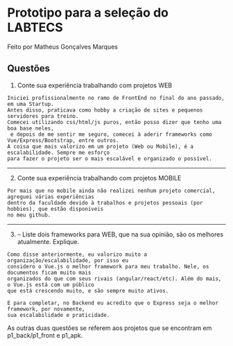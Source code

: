 # Prototipo para a seleção do LABTECS

Feito por Matheus Gonçalves Marques

## Questões

1. Conte sua experiência trabalhando com projetos WEB

```
Iniciei profissionalmente no ramo de FrontEnd no final do ano passado, em uma Startup.
Antes disso, praticava como hobby a criação de sites e pequenos servidores para treino.
Comecei utilizando css/html/js puros, então posso dizer que tenho uma boa base neles,
 e depois de me sentir me seguro, comecei à aderir frameworks como Vue/Express/Bootstrap, entre outros.
A coisa que mais valorizo em um projeto (Web ou Mobile), é a escalabilidade. Sempre me esforço
para fazer o projeto ser o mais escalável e organizado o possível.
```

---

2. Conte sua experiência trabalhando com projetos MOBILE

```
Por mais que no mobile ainda não realizei nenhum projeto comercial, agreguei várias experiências
dentro da faculdade devido à trabalhos e projetos pessoais (por hobbies), que estão disponiveis
no meu github.

```

---

3. – Liste dois frameworks para WEB, que na sua opinião, são os melhores atualmente. Explique.

```
Como disse anteriormente, eu valorizo muito a organização/escalabilidade, por isso eu
considero o Vue.js o melhor framework para meu trabalho. Nele, os documentos ficam muito mais
organizados do que com seus rivais (angular/react/etc). Além do mais, o Vue.js está com um público
que está crescendo muito, e são sempre muito ativos.

E para completar, no Backend eu acredito que o Express seja o melhor framework, por novamente,
sua escalabilidade e praticidade.
```

As outras duas questões se referem aos projetos que se encontram em p1_back/p1_front e p1_apk.
